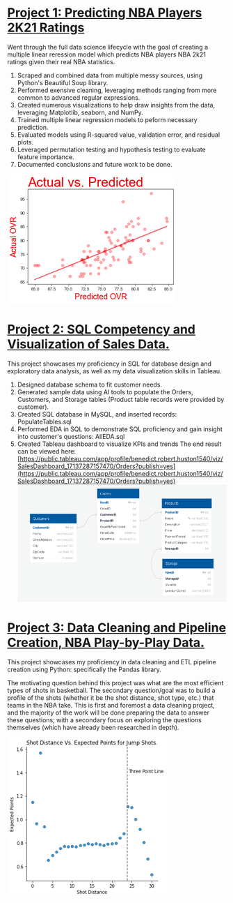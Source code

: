 # [Project 1: Predicting NBA Players 2K21 Ratings](https://github.com/Hustonb/Predicting-NBA-Players-2K21-Ratings)
Went through the full data science lifecycle with the goal of creating a multiple linear reression model which predicts NBA players NBA 2k21 ratings given their real NBA statistics. 
1. Scraped and combined data from multiple messy sources, using Python's Beautiful Soup library. 
2. Performed exensive cleaning, leveraging methods ranging from more common to advanced regular expressions.
3. Created numerous visualizations to help draw insights from the data, leveraging Matplotlib, seaborn, and NumPy.
4. Trained multiple linear regression models to peform necessary prediction.
5. Evaluated models using R-squared value, validation error, and residual plots.
6. Leveraged permutation testing and hypothesis testing to evaluate feature importance.
7. Documented conclusions and future work to be done. 

![](/Images/ActualVsPredicted.png)

# [Project 2: SQL Competency and Visualization of Sales Data.](https://github.com/Hustonb/SQL-Competency-and-Visualization-Sales-Data)
This project showcases my proficiency in SQL for database design and exploratory data analysis, as well as my data visualization skills in Tableau.
1. Designed database schema to fit customer needs.
2. Generated sample data using AI tools to populate the Orders, Customers, and Storage tables (Product table records were provided by customer).
3. Created SQL database in MySQL, and inserted records: PopulateTables.sql
4. Performed EDA in SQL to demonstrate SQL proficiency and gain insight into customer's questions: AllEDA.sql
5. Created Tableau dashboard to visualize KPIs and trends
The end result can be viewed here:
[https://public.tableau.com/app/profile/benedict.robert.huston1540/viz/SalesDashboard_17137287157470/Orders?publish=yes](https://public.tableau.com/app/profile/benedict.robert.huston1540/viz/SalesDashboard_17137287157470/Orders?publish=yes)
![](/Images/SalesDBSchema.png)

# [Project 3: Data Cleaning and Pipeline Creation, NBA Play-by-Play Data.](https://github.com/Hustonb/Data-Cleaning-and-Pipeline-Creation-NBA-Play-by-Play-Data)
This project showcases my proficiency in data cleaning and ETL pipeline creation using Python: specifically the Pandas library.

The motivating question behind this project was what are the most efficient types of shots in basketball. The secondary question/goal was to build a profile of the shots (whether it be the shot distance, shot type, etc.) that teams in the NBA take. This is first and foremost a data cleaning project, and the majority of the work will be done preparing the data to answer these questions; with a secondary focus on exploring the questions themselves (which have already been researched in depth).

![](/Images/expectedpointsjumpshots.png)

